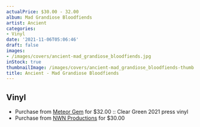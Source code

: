 ```yaml
---
actualPrice: $30.00 - 32.00
album: Mad Grandiose Bloodfiends
artist: Ancient
categories:
- Vinyl
date: '2021-11-06T05:06:46'
draft: false
images:
- /images/covers/ancient-mad_grandiose_bloodfiends.jpg
inStock: true
thumbnailImage: /images/covers/ancient-mad_grandiose_bloodfiends-thumb.jpg
title: Ancient - Mad Grandiose Bloodfiends
---
```


## Vinyl
* Purchase from [Meteor Gem](https://meteor-gem.com/products/ancient-mad-grandiose-bloodfiends-2xlp) for $32.00 :: Clear Green 2021 press vinyl
* Purchase from [NWN Productions](http://shop.nwnprod.com/index.php?route=product/product&path=75&product_id=18857&sort=pd.name&order=ASC) for $30.00
